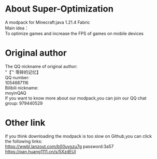 # About Super-Optimization
A modpack for Minecraft:java 1.21.4 Fabric   
Main idea：    
To optimize games and increase the FPS of games on mobile devices
# Original author
The QQ nickname of original author:    
"【℡ 零碎的记忆】         
QQ number:    
1054687116   
Bilibili nickname:    
moyinQAQ    
If you want to know more about our modpack,you can join our QQ chat group:    979440529
# Other link
If you think downloading the modpack is too slow on Github,you can click the following links:    
https://wwbl.lanzout.com/b00uyszu7g password:3a57
https://pan.huang1111.cn/s/5XzdEUl

